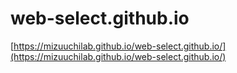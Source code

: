 # web-select.github.io
[https://mizuuchilab.github.io/web-select.github.io/](https://mizuuchilab.github.io/web-select.github.io/)